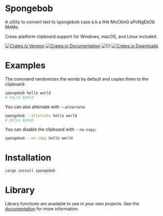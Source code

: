 # Spongebob
A utility to convert text to spongebob case a.k.a tHe MoCkInG sPoNgEbOb MeMe.

Cross-platform clipboard support for Windows, macOS, and Linux included.

[![Crates.io Version](https://img.shields.io/crates/v/spongebob?logo=rust)](https://crates.io/crates/spongebob)
[![Crates.io Documentation](https://docs.rs/spongebob/badge.svg)](https://docs.rs/spongebob)
![CI](https://img.shields.io/github/actions/workflow/status/asasine/spongebob/rust.yaml?branch=main&logo=github&label=CI
)
[![Crates.io Downloads](https://img.shields.io/crates/d/spongebob)](https://crates.io/crates/spongebob)


# Examples
The command randomizes the words by default and copies them to the clipboard:
```bash
spongebob hello world
# heLlO WoRld
```

You can also alternate with `--alternate`:
```bash
spongebob --alternate hello world
# hElLo WoRlD
```

You can disable the clipboard with `--no-copy`:
```bash
spongebob --no-copy hello world
```

# Installation
```bash
cargo install spongebob
```

# Library
Library functions are available to use in your own projects. See the [documentation](https://docs.rs/spongebob) for more information.
